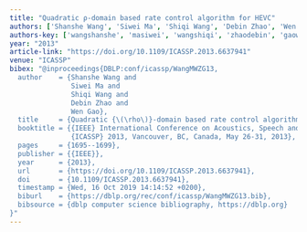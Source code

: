 ```yaml
---
title: "Quadratic ρ-domain based rate control algorithm for HEVC"
authors: ['Shanshe Wang', 'Siwei Ma', 'Shiqi Wang', 'Debin Zhao', 'Wen Gao 0001']
authors-key: ['wangshanshe', 'masiwei', 'wangshiqi', 'zhaodebin', 'gaowen']
year: "2013"
article-link: "https://doi.org/10.1109/ICASSP.2013.6637941"
venue: "ICASSP"
bibex: "@inproceedings{DBLP:conf/icassp/WangMWZG13,
  author    = {Shanshe Wang and
               Siwei Ma and
               Shiqi Wang and
               Debin Zhao and
               Wen Gao},
  title     = {Quadratic {\(\rho\)}-domain based rate control algorithm for {HEVC}},
  booktitle = {{IEEE} International Conference on Acoustics, Speech and Signal Processing,
               {ICASSP} 2013, Vancouver, BC, Canada, May 26-31, 2013},
  pages     = {1695--1699},
  publisher = {{IEEE}},
  year      = {2013},
  url       = {https://doi.org/10.1109/ICASSP.2013.6637941},
  doi       = {10.1109/ICASSP.2013.6637941},
  timestamp = {Wed, 16 Oct 2019 14:14:52 +0200},
  biburl    = {https://dblp.org/rec/conf/icassp/WangMWZG13.bib},
  bibsource = {dblp computer science bibliography, https://dblp.org}
}"
---
```

